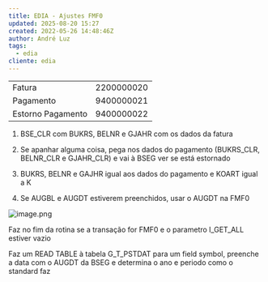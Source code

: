 ```yaml
---
title: EDIA - Ajustes FMF0
updated: 2025-08-20 15:27
created: 2022-05-26 14:48:46Z
author: André Luz
tags:
  - edia
cliente: edia
---
```


|     |     |
| --- | --- |
| Fatura | 2200000020 |
| Pagamento | 9400000021 |
| Estorno Pagamento | 9400000022 |

1. BSE_CLR com BUKRS, BELNR e GJAHR com os dados da fatura

2. Se apanhar alguma coisa, pega nos dados do pagamento (BUKRS_CLR, BELNR_CLR e GJAHR_CLR) e vai à BSEG ver se está estornado

3. BUKRS, BELNR e GAJHR igual aos dados do pagamento e KOART igual a K
4. Se AUGBL e AUGDT estiverem preenchidos, usar o AUGDT na FMF0

![image.png](image-40.png)

Faz no fim da rotina se a transação for FMF0 e o parametro I_GET_ALL estiver vazio

Faz um READ TABLE à tabela G_T_PSTDAT para um field symbol, preenche a data com o AUGDT da BSEG e determina o ano e periodo como o standard faz